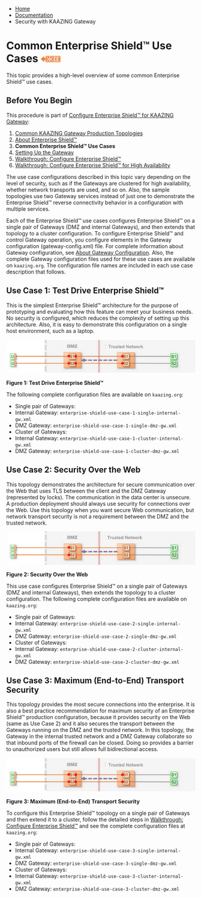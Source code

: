 -   [Home](../../index.md)
-   [Documentation](../index.md)
-   Security with KAAZING Gateway

Common Enterprise Shield™ Use Cases ![This feature is available in KAAZING Gateway - Enterprise Edition](../images/enterprise-feature.png)
=====================================

This topic provides a high-level overview of some common Enterprise Shield™ use cases.

Before You Begin
--------------------------------------

This procedure is part of [Configure Enterprise Shield™ for KAAZING Gateway](o_enterprise_shield_checklist.md):

1.  [Common KAAZING Gateway Production Topologies](../admin-reference/c_topologies.md#enterprise-shield--)
2.  [About Enterprise Shield™](o_enterprise_shield_checklist.md#about-enterprise-shield)
3.  **Common Enterprise Shield™ Use Cases**
4.  [Setting Up the Gateway](../about/setup-guide.md)
5.  [Walkthrough: Configure Enterprise Shield™](p_enterprise_shield_config.md)
6.  [Walkthrough: Configure Enterprise Shield™ for High Availability](p_enterprise_shield_cluster.md)

The use case configurations described in this topic vary depending on the level of security, such as if the Gateways are clustered for high availability, whether network transports are used, and so on. Also, the sample topologies use two Gateway services instead of just one to demonstrate the Enterprise Shield™ reverse connectivity behavior in a configuration with multiple services.

Each of the Enterprise Shield™ use cases configures Enterprise Shield™ on a single pair of Gateways (DMZ and internal Gateways), and then extends that topology to a cluster configuration. To configure Enterprise Shield™ and control Gateway operation, you configure elements in the Gateway configuration (gateway-config.xml) file. For complete information about Gateway configuration, see [About Gateway Configuration](../admin-reference/c_configure_gateway_concepts.md). Also, the complete Gateway configuration files used for these use cases are available on `kaazing.org`. The configuration file names are included in each use case description that follows.

Use Case 1: Test Drive Enterprise Shield™
------------------------------------------------------------------

This is the simplest Enterprise Shield™ architecture for the purpose of prototyping and evaluating how this feature can meet your business needs. No security is configured, which reduces the complexity of setting up this architecture. Also, it is easy to demonstrate this configuration on a single host environment, such as a laptop.

![Use Case 1: Test Drive Enterprise Shield™](../images/es_usecase3.png)

**Figure 1: Test Drive Enterprise Shield™**

The following complete configuration files are available on `kaazing.org`:

-   Single pair of Gateways: 
  -   Internal Gateway: `enterprise-shield-use-case-1-single-internal-gw.xml`
  -   DMZ Gateway: `enterprise-shield-use-case-1-single-dmz-gw.xml` 
-   Cluster of Gateways:
  -   Internal Gateway: `enterprise-shield-use-case-1-cluster-internal-gw.xml`
  -   DMZ Gateway: `enterprise-shield-use-case-1-cluster-dmz-gw.xml`

Use Case 2: Security Over the Web
--------------------------------------------------------

This topology demonstrates the architecture for secure communication over the Web that uses TLS between the client and the DMZ Gateway (represented by locks). The communication in the data center is unsecure. A production deployment should always use security for connections over the Web. Use this topology when you want secure Web communication, but network transport security is not a requirement between the DMZ and the trusted network.

![Use Case 2: Security Over the We](../images/es_usecase2.png)
    
**Figure 2: Security Over the Web**

This use case configures Enterprise Shield™ on a single pair of Gateways (DMZ and internal Gateways), then extends the topology to a cluster configuration. The following complete configuration files are available on `kaazing.org`:

-   Single pair of Gateways: 
  -   Internal Gateway: `enterprise-shield-use-case-2-single-internal-gw.xml`
  -   DMZ Gateway: `enterprise-shield-use-case-2-single-dmz-gw.xml` 
-   Cluster of Gateways:
  -   Internal Gateway: `enterprise-shield-use-case-2-cluster-internal-gw.xml`
  -   DMZ Gateway: `enterprise-shield-use-case-2-cluster-dmz-gw.xml`

Use Case 3: Maximum (End-to-End) Transport Security
--------------------------------------------------------------------------

This topology provides the most secure connections into the enterprise. It is also a best practice recommendation for maximum security of an Enterprise Shield™ production configuration, because it provides security on the Web (same as Use Case 2) and it also secures the transport between the Gateways running on the DMZ and the trusted network. In this topology, the Gateway in the internal trusted network and a DMZ Gateway collaborate so that inbound ports of the firewall can be closed. Doing so provides a barrier to unauthorized users but still allows full bidirectional access.

![Use Case 3: Maximum (End-to-End) Transport Security](../images/es_usecase3.png)

**Figure 3: Maximum (End-to-End) Transport Security**

To configure this Enterprise Shield™ topology on a single pair of Gateways and then extend it to a cluster, follow the detailed steps in [Walkthrough: Configure Enterprise Shield™](p_enterprise_shield_config.md) and see the complete configuration files at `kaazing.org`:

-   Single pair of Gateways:
  -   Internal Gateway: `enterprise-shield-use-case-3-single-internal-gw.xml`
  -   DMZ Gateway: `enterprise-shield-use-case-3-single-dmz-gw.xml` 
-   Cluster of Gateways:
  -   Internal Gateway: `enterprise-shield-use-case-3-cluster-internal-gw.xml`
  -   DMZ Gateway: `enterprise-shield-use-case-3-cluster-dmz-gw.xml`
